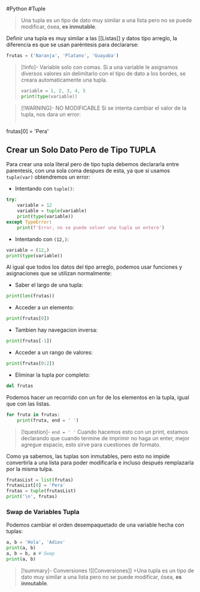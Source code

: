 #Python #Tuple

>Una tupla es un tipo de dato muy similar a una lista pero no se puede modificar, ósea, **es inmutable**.

Definir una tupla es muy similar a las [[Listas]] y datos tipo arreglo, la diferencia es que se usan paréntesis para declararse:

```python
frutas = ('Naranja', 'Platano', 'Guayaba')
```


> [!info]- Variable solo con comas.
> Si a una variable le asignamos diversos valores sin delimitarlo con el tipo de dato a los bordes, se creara automaticamente una tupla.
> ```python
> variable = 1, 2, 3, 4, 5
> print(type(variable))
> ```



> [!WARNING]- NO MODIFICABLE
> Si se intenta cambiar el valor de la tupla, nos dara un error:
> ```python
frutas[0] = 'Pera'

## Crear un Solo Dato Pero de Tipo TUPLA

Para crear una sola literal pero de tipo tupla debemos declararla entre parentesis, con una sola coma despues de esta, ya que si usamos `tuple(var)` obtendremos un error:

- Intentando con `tuple()`:

```python
try:
	variable = 12
	variable = tuple(variable)
	print(type(variable))
except TypeError:
	print(f'Error, no se puede volver una tupla un entero')
```

- Intentando con `(12,)`:
```python
variable = (12,)
print(type(variable))
```

Al igual que todos los datos del tipo arreglo, podemos usar funciones y asignaciones que se utilizan normalmente:

- Saber el largo de una tupla: 
```python
print(len(frutas))
```
- Acceder a un elemento:  
```python
print(frutas[0])
```

- Tambien hay navegacion inversa: 
```python
print(frutas[-1])
```
- Acceder a un rango de valores: 
```python
print(frutas[0:2])
```
- Eliminar la tupla por completo: 
```python
del frutas
```

Podemos hacer un recorrido con un for de los elementos en la tupla, igual que con las listas.

```python
for fruta in frutas:
    print(fruta, end = ' ')
```

>[!question]- `end = ' '`
>Cuando hacemos esto con un print, estamos declarando que cuando termine de imprimir no haga un enter, mejor agregue espacio, esto sirve para cuestiones de formato.

Como ya sabemos, las tuplas son inmutables, pero esto no impide convertirla a una lista para poder modificarla e incluso después remplazarla por la misma tulpa.

```python
frutasList = list(frutas)
frutasList[0] = 'Pera'
frutas = tuple(frutasList)
print('\n', frutas)
```

### Swap de Variables Tupla

Podemos cambiar el orden desempaquetado de una variable hecha con tuplas:

```python
a, b = 'Hola', 'Adios'
print(a, b)
a, b = b, a # Swap
print(a, b)
```

>[!summary]- Conversiones
>![[Conversiones]]
[](Conversiones.md)>Una tupla es un tipo de dato muy similar a una lista pero no se puede modificar, ósea, **es inmutable**.

